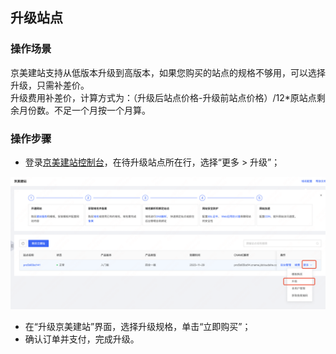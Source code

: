 ## 升级站点

### 操作场景
京美建站支持从低版本升级到高版本，如果您购买的站点的规格不够用，可以选择升级，只需补差价。  
升级费用补差价，计算方式为：（升级后站点价格-升级前站点价格）/12*原站点剩余月份数。不足一个月按一个月算。

### 操作步骤
-	登录[京美建站控制台](https://jdcloud-site-console.jdcloud.com/site)，在待升级站点所在行，选择“更多 > 升级”；
<img width="1419" alt="image" src="../../../../image/JDCloud-Site/updatesite.png">

-	在“升级京美建站”界面，选择升级规格，单击“立即购买”；
-	确认订单并支付，完成升级。
